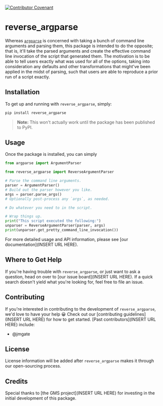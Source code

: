 [![Contributor Covenant](https://img.shields.io/badge/Contributor%20Covenant-2.1-4baaaa.svg)](CODE_OF_CONDUCT.md)

# reverse_argparse

Whereas [`argparse`](https://docs.python.org/3/library/argparse.html) is
concerned with taking a bunch of command line arguments and parsing them, this
package is intended to do the opposite; that is, it'll take the parsed
arguments and create the effective command line invocation of the script that
generated them.  The motivation is to be able to tell users exactly what was
used for all of the options, taking into consideration any defaults and other
transformations that might've been applied in the midst of parsing, such that
users are able to reproduce a prior run of a script exactly.

## Installation

To get up and running with `reverse_argparse`, simply:
```bash
pip install reverse_argparse
```

> **Note:**  This won't actually work until the package has been published to
> PyPI.

## Usage

Once the package is installed, you can simply
```python
from argparse import ArgumentParser

from reverse_argparse import ReverseArgumentParser

# Parse the command line arguments.
parser = ArgumentParser()
# Build out the parser however you like.
args = parser.parse_args()
# Optionally post-process any `args`, as needed.

# Do whatever you need to in the script.

# Wrap things up.
print("This script executed the following:")
unparser = ReverseArgumentParser(parser, args)
print(unparser.get_pretty_command_line_invocation())
```

For more detailed usage and API information, please see [our
documentation](INSERT URL HERE).

## Where to Get Help

If you're having trouble with `reverse_argparse`, or just want to ask a
question, head on over to [our issue board](INSERT URL HERE).  If a quick
search doesn't yield what you're looking for, feel free to file an issue.

## Contributing

If you're interested in contributing to the development of `reverse_argparse`,
we'd love to have your help :grinning:  Check out our [contributing
guidelines](INSERT URL HERE) for how to get started.  [Past
contributors](INSERT URL HERE) include:
* @jmgate

## License

License information will be added after `reverse_argparse` makes it through our
open-sourcing process.

## Credits

Special thanks to [the GMS project](INSERT URL HERE) for investing in the
initial development of this package.
